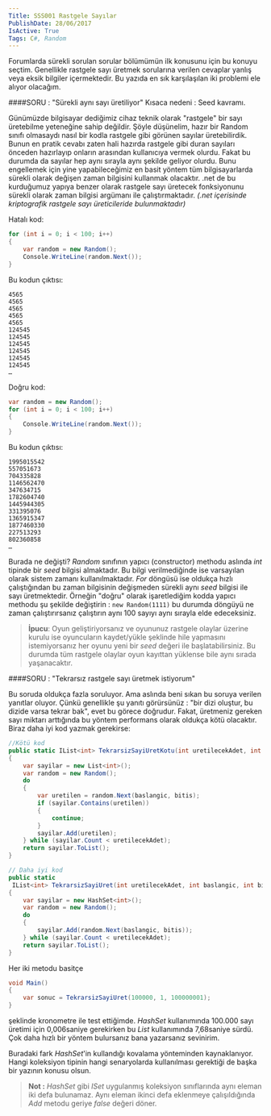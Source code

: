 ```yaml
---
Title: SSS001 Rastgele Sayılar
PublishDate: 28/06/2017
IsActive: True
Tags: C#, Random
---
```



Forumlarda sürekli sorulan sorular bölümümün ilk konusunu için bu konuyu seçtim. Genellikle  rastgele sayı üretmek sorularına verilen cevaplar yanlış veya eksik bilgiler içermektedir. Bu yazıda en sık karşılaşılan iki problemi ele alıyor olacağım.

####SORU : "Sürekli aynı sayı üretiliyor"
Kısaca nedeni : Seed kavramı.

Günümüzde bilgisayar dediğimiz cihaz teknik olarak "rastgele" bir sayı üretebilme yeteneğine sahip değildir. Şöyle düşünelim, hazır bir Random sınıfı olmasaydı nasıl bir kodla rastgele gibi görünen sayılar üretebilirdik. Bunun en pratik cevabı zaten hali hazırda rastgele gibi duran sayıları önceden hazırlayıp onların arasından kullanıcıya vermek olurdu. Fakat bu durumda da sayılar hep aynı sırayla aynı şekilde geliyor olurdu. Bunu engellemek için yine yapabileceğimiz en basit yöntem tüm bilgisayarlarda sürekli olarak değişen zaman bilgisini kullanmak olacaktır. .net de bu kurduğumuz yapıya benzer olarak rastgele sayı üretecek fonksiyonunu sürekli olarak zaman bilgisi argümanı ile çalıştırmaktadır. _(.net içerisinde kriptografik rastgele sayı üreticileride bulunmaktadır)_

Hatalı kod:

```csharp
for (int i = 0; i < 100; i++)
{
    var random = new Random();
    Console.WriteLine(random.Next());
}
```

Bu kodun çıktısı:

```
4565
4565
4565
4565
4565
124545
124545
124545
124545
124545
124545
…
```

Doğru kod:

```csharp
var random = new Random();
for (int i = 0; i < 100; i++)
{
    Console.WriteLine(random.Next());
}
```
Bu kodun çıktısı:

```
1995015542
557051673
704335828
1146562470
347634715
1782604740
1445944305
331395076
1365915347
1877460330
227513293
802360858
…
```

Burada ne değişti? _Random_ sınıfının yapıcı (constructor) methodu aslında _int_ tipinde bir _seed_ bilgisi almaktadır.  Bu bilgi verilmediğinde ise varsayılan olarak sistem zamanı kullanılmaktadır.  _For_ döngüsü ise oldukça hızlı çalıştığından  bu zaman bilgisinin değişmeden sürekli aynı _seed_ bilgisi ile sayı üretmektedir. Örneğin "doğru" olarak işaretlediğim kodda yapıcı methodu şu şekilde değiştirin :  `new Random(1111)` bu durumda döngüyü ne zaman çalıştırırsanız çalıştırın aynı 100 sayıyı aynı sırayla elde edeceksiniz. 

> **İpucu**: Oyun geliştiriyorsanız ve oyununuz rastgele olaylar üzerine kurulu ise oyuncuların kaydet/yükle şeklinde hile yapmasını istemiyorsanız her oyunu yeni bir _seed_ değeri ile başlatabilirsiniz. Bu durumda tüm rastgele olaylar oyun kayıttan yüklense bile aynı sırada yaşanacaktır.

####SORU : "Tekrarsız rastgele sayı üretmek istiyorum"

Bu soruda oldukça fazla soruluyor. Ama aslında beni sıkan bu soruya verilen yanıtlar oluyor. Çünkü genellikle şu yanıtı görürsünüz : "bir dizi oluştur, bu dizide varsa tekrar bak", evet bu görece doğrudur. Fakat, üretmeniz gereken sayı miktarı arttığında bu yöntem performans olarak oldukça kötü olacaktır. Biraz daha iyi kod yazmak gerekirse:

```csharp
//Kötü kod
public static IList<int> TekrarsizSayiUretKotu(int uretilecekAdet, int baslangic, int bitis)
{
    var sayilar = new List<int>();
    var random = new Random();
    do
    {
        var uretilen = random.Next(baslangic, bitis);
        if (sayilar.Contains(uretilen))
        {
            continue;
        }
        sayilar.Add(uretilen);
    } while (sayilar.Count < uretilecekAdet);
    return sayilar.ToList();
}

// Daha iyi kod
public static
 IList<int> TekrarsizSayiUret(int uretilecekAdet, int baslangic, int bitis)
{
    var sayilar = new HashSet<int>();
    var random = new Random();
    do
    {
        sayilar.Add(random.Next(baslangic, bitis));
    } while (sayilar.Count < uretilecekAdet);
    return sayilar.ToList();
}
```

Her iki metodu basitçe 
```csharp
void Main()
{
    var sonuc = TekrarsizSayiUret(100000, 1, 100000001);
}
```

şeklinde kronometre ile test ettiğimde. _HashSet_ kullanımında 100.000 sayı üretimi için 0,006saniye gerekirken bu _List_ kullanımında 7,68saniye sürdü. Çok daha hızlı bir yöntem bulursanız bana yazarsanız sevinirim.

Buradaki fark _HashSet_'in kullandığı kovalama yönteminden kaynaklanıyor. Hangi koleksiyon tipinin hangi senaryolarda kullanılması gerektiği de başka bir yazının konusu olsun. 

> **Not :**  _HashSet_ gibi _ISet_ uygulanmış koleksiyon sınıflarında aynı eleman iki defa bulunamaz. Aynı eleman ikinci defa eklenmeye çalışıldığında _Add_ metodu geriye _false_ değeri döner.


